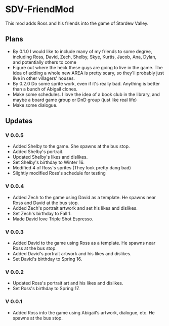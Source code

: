 # SDV-FriendMod
This mod adds Ross and his friends into the game of Stardew Valley. 

## Plans
* By 0.1.0 I would like to include many of my friends to some degree, including Ross, David, Zech, Shelby, Skye, Kurtis, Jacob, Ana, Dylan, and potentially others to come
* Figure out where the heck these guys are going to live in the game. The idea of adding a whole new AREA is pretty scary, so they'll probably just live in other villagers' houses.
* By 0.2.0 Do some sprite work, even if it's really bad. Anything is better than a bunch of Abigail clones.
* Make some schedules. I love the idea of a book club in the library, and maybe a board game group or DnD group (just like real life)
* Make some dialogue. 

## Updates

### V 0.0.5
* Added Shelby to the game. She spawns at the bus stop.
* Added Shelby's portrait.
* Updated Shelby's likes and dislikes.
* Set Shelby's birthday to Winter 16.
* Modified 4 of Ross's sprites (They look pretty dang bad)
* Slightly modified Ross's schedule for testing

### V 0.0.4
* Added Zech to the game using David as a template. He spawns near Ross and David at the bus stop.
* Added Zech's portrait artwork and set his likes and dislikes.
* Set Zech's birthday to Fall 1.
* Made David love Triple Shot Espresso.

### V 0.0.3
* Added David to the game using Ross as a template. He spawns near Ross at the bus stop.
* Added David's portrait artwork and his likes and dislikes.
* Set David's birthday to Spring 16.

### V 0.0.2
* Updated Ross's portrait art and his likes and dislikes.
* Set Ross's birthday to Spring 17.

### V 0.0.1
* Added Ross into the game using Abigail's artwork, dialogue, etc. He spawns at the bus stop.
